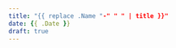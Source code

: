 ```yaml
---
title: "{{ replace .Name "-" " " | title }}"
date: {{ .Date }}
draft: true
---
```


<!--
SPDX-FileCopyrightText: 2024 Stuart Ellis <stuart@stuartellis.name>

SPDX-License-Identifier: CC-BY-NC-SA-4.0
-->
